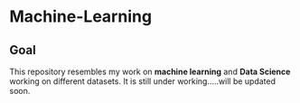# Machine-Learning
## Goal
This repository resembles my work on **machine learning** and **Data Science** working on different datasets.
It is still under working.....will be updated soon.
